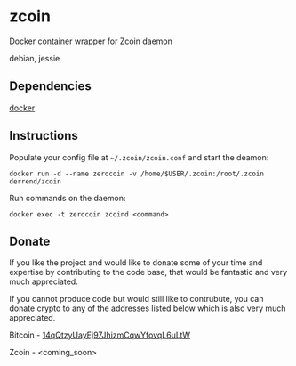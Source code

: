 # zcoin
Docker container wrapper for Zcoin daemon

debian, jessie

## Dependencies
[docker](https://docs.docker.com/engine/installation/ "docker engine")

## Instructions
Populate your config file at `~/.zcoin/zcoin.conf` and start the deamon:

    docker run -d --name zerocoin -v /home/$USER/.zcoin:/root/.zcoin derrend/zcoin

Run commands on the daemon:

    docker exec -t zerocoin zcoind <command>

## Donate
If you like the project and would like to donate some of your time and expertise by contributing to the code base, that would be fantastic and very much appreciated.

If you cannot produce code but would still like to contrubute, you can donate crypto to any of the addresses listed below which is also very much appreciated.

Bitcoin - [14qQtzyUayEj97JhizmCqwYfovqL6uLtW](https://blockchain.info/address/14qQtzyUayEj97JhizmCqwYfovqL6uLtWj "view address")

Zcoin - <coming_soon>
